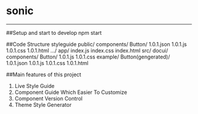 # sonic
---------------------

##Setup and start to develop
npm start

##Code Structure
styleguide
  public/
    components/
      Button/
        1.0.1.json
        1.0.1.js
        1.0.1.css
        1.0.1.html
      .../
    app/
      index.js
      index.css
      index.html
  src/
    docui/
    components/
      Button/
        1.0.1.js
        1.0.1.css
  example/
    Button(gengerated)/
      1.0.1.json
      1.0.1.js
      1.0.1.css
      1.0.1.html

##Main features of this project
1. Live Style Guide
2. Component Guide Which Easier To Customize
3. Component Version Control
4. Theme Style Generator
